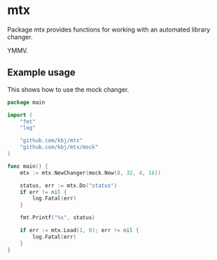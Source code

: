 # mtx
Package mtx provides functions for working with an automated library changer.

YMMV.

## Example usage

This shows how to use the mock changer.

```go
package main

import (
	"fmt"
	"log"

	"github.com/kbj/mtx"
	"github.com/kbj/mtx/mock"
)

func main() {
	mtx := mtx.NewChanger(mock.New(8, 32, 4, 16))

	status, err := mtx.Do("status")
	if err != nil {
		log.Fatal(err)
	}

	fmt.Printf("%s", status)

	if err := mtx.Load(1, 0); err != nil {
		log.Fatal(err)
	}
}
```
